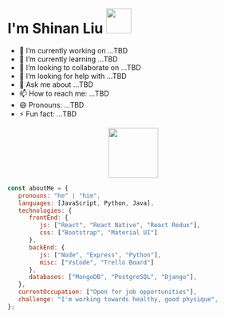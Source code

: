 <h1> I'm Shinan Liu <img src="https://media.giphy.com/media/12oufCB0MyZ1Go/giphy.gif" width="50"></h2>

- 🔭 I’m currently working on ...TBD
- 🌱 I’m currently learning ...TBD
- 👯 I’m looking to collaborate on ...TBD
- 🤔 I’m looking for help with ...TBD
- 💬 Ask me about ...TBD
- 📫 How to reach me: ...TBD
- 😄 Pronouns: ...TBD
- ⚡ Fun fact: ...TBD


<div id="header" align="center">
  <img src="https://media.giphy.com/media/M9gbBd9nbDrOTu1Mqx/giphy.gif" width="100"/>
</div>

```javascript
const aboutMe = {
   pronouns: "he" | "him",
   languages: [JavaScript, Python, Java],
   technologies: {
      frontEnd: {
         js: ["React", "React Native", "React Redux"],
         css: ["Bootstrap", "Material UI"]
      },
      backEnd: {
         js: ["Node", "Express", "Python"],
         misc: ["VsCode", "Trello Board"]
      },
      databases: ["MongoDB", "PostgreSQL", "Django"],
   },
   currentOccupation: ["Open for job opportunities"],
   challenge: "I'm working towards healthy, good physique",
};
```



